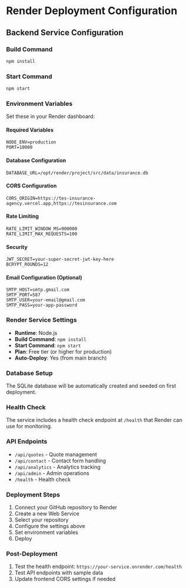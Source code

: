 # Render Deployment Configuration

## Backend Service Configuration

### Build Command
```bash
npm install
```

### Start Command
```bash
npm start
```

### Environment Variables
Set these in your Render dashboard:

#### Required Variables
```
NODE_ENV=production
PORT=10000
```

#### Database Configuration
```
DATABASE_URL=/opt/render/project/src/data/insurance.db
```

#### CORS Configuration
```
CORS_ORIGIN=https://tes-insurance-agency.vercel.app,https://tesinsurance.com
```

#### Rate Limiting
```
RATE_LIMIT_WINDOW_MS=900000
RATE_LIMIT_MAX_REQUESTS=100
```

#### Security
```
JWT_SECRET=your-super-secret-jwt-key-here
BCRYPT_ROUNDS=12
```

#### Email Configuration (Optional)
```
SMTP_HOST=smtp.gmail.com
SMTP_PORT=587
SMTP_USER=your-email@gmail.com
SMTP_PASS=your-app-password
```

### Render Service Settings
- **Runtime**: Node.js
- **Build Command**: `npm install`
- **Start Command**: `npm start`
- **Plan**: Free tier (or higher for production)
- **Auto-Deploy**: Yes (from main branch)

### Database Setup
The SQLite database will be automatically created and seeded on first deployment.

### Health Check
The service includes a health check endpoint at `/health` that Render can use for monitoring.

### API Endpoints
- `/api/quotes` - Quote management
- `/api/contact` - Contact form handling
- `/api/analytics` - Analytics tracking
- `/api/admin` - Admin operations
- `/health` - Health check

### Deployment Steps
1. Connect your GitHub repository to Render
2. Create a new Web Service
3. Select your repository
4. Configure the settings above
5. Set environment variables
6. Deploy

### Post-Deployment
1. Test the health endpoint: `https://your-service.onrender.com/health`
2. Test API endpoints with sample data
3. Update frontend CORS settings if needed
